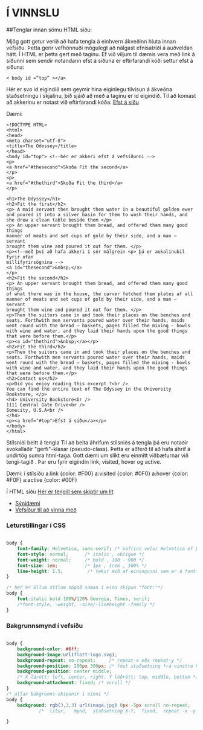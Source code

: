 # Í VINNSLU

##Tenglar innan sömu HTML síðu:

Mjög gott getur verið að hafa tengla á einhvern ákveðinn hluta innan vefsíðu. Þetta gerir
vefhönnuði mögulegt að nálgast efnisatriði á auðveldan hátt. Í HTML er þetta gert með <a>
taginu. Ef við viljum til dæmis vera með link á síðunni sem sendir notandann efst á síðuna er
eftirfarandi kóði settur efst á síðuna:

```
< body id =“top“ ></a>
```
Hér er svo id eigindið sem geymir hina eiginlegu tilvísun á ákveðna staðsetningu í skjalinu,
þið sjáið að með a taginu er id eigindið.
Til að komast að akkerinu er notast við eftirfarandi kóða: **<a href=”#top”>** Efst á síðu</a>

Dæmi:

```
<!DOCTYPE HTML>
<html>
<head>
<meta charset="utf-8">
<title>The Odessey</title>
</head>
<body id="top"> <!--hér er akkeri efst á vefsíðunni -->
<p>
<a href="#thesecond">Skoða Fit the second</a>
</p>
<p>
<a href="#thethird">Skoða Fit the third</a>
</p>
```

```
<h1>The Odyssey</h1>
<h2>Fit the first</h2>
<p> A maid servant then brought them water in a beautiful golden ewer
and poured it into a silver basin for them to wash their hands, and
she drew a clean table beside them </p>
<p> An upper servant brought them bread, and offered them many good things
manner of meats and set cups of gold by their side, and a man – servant
brought them wine and poured it out for them. </p>
<p><!--með því að hafa akkeri í sér málgrein <p> þá er aukalínubil fyrir ofan
millifyrirsögnina -->
<a id="thesecond">&nbsp;</a>
</p>
<h2>Fit the second</h2>
<p> An upper servant brought them bread, and offered them many good things
of what there was in the house, the carver fetched them plates af all
manner of meats and set cups of gold by their side, and a man – servant
brought them wine and poured it out for them. </p>
<p>Then the suitors came in and took their places on the benches and
seats. Forthwith men servants poured water over their hands, maids
went round with the bread – baskets, pages filled the mixing - bowls
with wine and water, and they laid their hands upon the good things
that were before them.</p>
<p><a id="thethird">&nbsp;</a></p>
<h2>Fit the third</h2>
<p>Then the suitors came in and took their places on the benches and
seats. Forthwith men servants poured water over their hands, maids
went round with the bread – baskets, pages filled the mixing - bowls
with wine and water, and they laid their hands upon the good things
that were before them.</p>
<h2>Contact us</h2>
<p>Did you enjoy reading this excerpt ?<br />
You can find the entire text of The Odyssey in the University Bookstore, </p>
<h4> University Bookstore<br />
1111 Central Gate Drive<br />
Somecity, U.S.A<br />
</h4>
<p><a href="#top">Efst á síðu</a></p>
</body>
</html>
```
Stílsniði beitt á tengla
Til að beita áhrifum stílsniðs á tengla þá eru notaðir svokallaðir "gerfi"-klasar (pseudo-class).
Þetta er aðferð til að hafa áhrif á undirtög sumra html-taga. Gott dæmi um slíkt eru einmitt
viðbæturnar við tengi-tagið <a>. Þar eru fyrir eigindin link, visited, hover og active.

Dæmi: í stílsíðu
a:link {color: #F00}
a:visited {color: #0F0}
a:hover {color: #F0F}
a:active {color: #00F}

Í HTML síðu
<a href="einhversida.html">Hér er tengill sem skiptir um lit</a>




* [Sýnidæmi](Dæmi)
* [Vefsíður til að vinna með](verkefni-5)

### Leturstillingar í CSS

```CSS

body {
    font-family: Helvetica, sans-serif; /* vafrinn velur Helvetica ef það er til, annars system font (sans-serif) */ 
    font-style: normal;      /* italic , obligue */
    font-weight: normal;     /* bold , 100 - 900 */
    font-size: 1em;          /* 1px , 1rem , 100% */
    line-height: 1.5;         /* tekur mið af einingunni sem er á font-size, staðlað 1.3 */
}

/* hér er öllum stílum sópað saman í eina skipun "font:"*/
body {
    font:italic bold 100%/120% Georgia, Times, serif;
    /*font-style, -weight, -size/-lineheight -family */
}


```

### Bakgrunnsmynd í vefsíðu

```CSS

body {
    background-color: #6ff;
    background-image:url(flott-logo.svg);
    background-repeat: no-repeat;     /* repeat-x eða repeat-y */
    background-position: 200px 300px; /* föst staðsetning frá vinstra horni efst */
    background-position: center middle;
    /* X lárétt: left, center, right. Y lóðrétt: top, middle, bottom */
    background-attachment: fixed; /* scroll */	
}
/* allar bakgrunns-skipanir í einni */
body {			
	background: rgb(3,3,3) url(image.jpg) 0px -5px scroll no-repeat;
            /*  litur,   mynd,  staðsetning X-Y,  fixed,  repeat -x -y */

}

```
